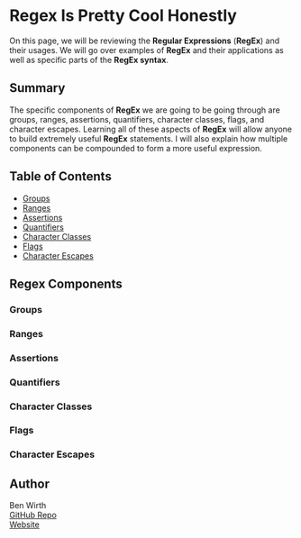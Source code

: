 # Regex Is Pretty Cool Honestly

On this page, we will be reviewing the <strong>Regular Expressions</strong> (<strong>RegEx</strong>) and their usages. We will go over examples of <strong>RegEx</strong> and their applications as well as specific parts of the <strong>RegEx syntax</strong>.

## Summary

The specific components of <strong>RegEx</strong> we are going to be going through are groups, ranges, assertions, quantifiers, character classes, flags, and character escapes. Learning all of these aspects of <strong>RegEx</strong> will allow anyone to build extremely useful <strong>RegEx</strong> statements. I will also explain how multiple components can be compounded to form a more useful expression.

## Table of Contents
- [Groups](#groups)
- [Ranges](#ranges)
- [Assertions](#assertions)
- [Quantifiers](#quantifiers)
- [Character Classes](#character-classes)
- [Flags](#flags)
- [Character Escapes](#character-escapes)

## Regex Components

### Groups

### Ranges

### Assertions

### Quantifiers

### Character Classes

### Flags

### Character Escapes

## Author

Ben Wirth<br>
[GitHub Repo](https://github.com/benw10-1/bugTracker)<br>
[Website](https://ben-devs.com)
